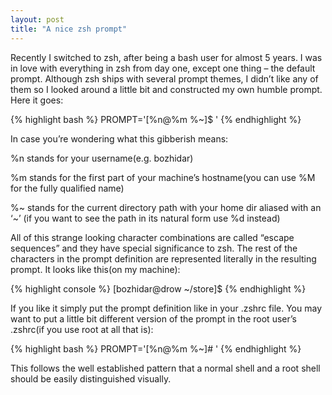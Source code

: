 ```yaml
---
layout: post
title: "A nice zsh prompt"
---
```


Recently I switched to zsh, after being a bash user for almost 5
years. I was in love with everything in zsh from day one, except one
thing – the default prompt. Although zsh ships with several prompt
themes, I didn’t like any of them so I looked around a little bit and
constructed my own humble prompt. Here it goes:

{% highlight bash %}
PROMPT='[%n@%m %~]$ '
{% endhighlight %}

In case you’re wondering what this gibberish means:

%n stands for your username(e.g. bozhidar)

%m stands for the first part of your machine’s hostname(you can use %M
 for the fully qualified name)

%~ stands for the current directory path with your home dir aliased
 with an ‘~’ (if you want to see the path in its natural form use %d
 instead)

All of this strange looking character combinations are called “escape
sequences” and they have special significance to zsh. The rest of the
characters in the prompt definition are represented literally in the
resulting prompt. It looks like this(on my machine):

{% highlight console %}
[bozhidar@drow ~/store]$
{% endhighlight %}

If you like it simply put the prompt definition like in your .zshrc
file. You may want to put a little bit different version of the prompt
in the root user’s .zshrc(if you use root at all that is):

{% highlight bash %}
PROMPT='[%n@%m %~]# '
{% endhighlight %}

This follows the well established pattern that a normal shell and a
root shell should be easily distinguished visually.
